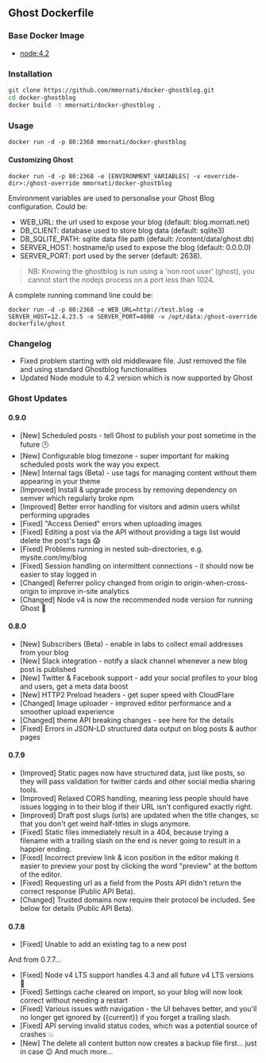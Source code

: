 ## Ghost Dockerfile


### Base Docker Image

* [node:4.2](https://registry.hub.docker.com/_/node/)


### Installation

```bash
git clone https://github.com/mmornati/docker-ghostblog.git
cd docker-ghostblog
docker build -t mmornati/docker-ghostblog .
```

### Usage

    docker run -d -p 80:2368 mmornati/docker-ghostblog

#### Customizing Ghost

    docker run -d -p 80:2368 -e [ENVIRONMENT_VARIABLES] -v <override-dir>:/ghost-override mmornati/docker-ghostblog

Environment variables are used to personalise your Ghost Blog configuration. Could be:

* WEB_URL: the url used to expose your blog (default: blog.mornati.net)
* DB_CLIENT: database used to store blog data (default: sqlite3)
* DB_SQLITE_PATH: sqlite data file path (default: /content/data/ghost.db)
* SERVER_HOST: hostname/ip used to expose the blog (default: 0.0.0.0)
* SERVER_PORT: port used by the server (default: 2638).

> NB: Knowing the ghostblog is run using a 'non root user' (ghost), you cannot start the nodejs process on a port less than 1024.

A complete running command line could be:

    docker run -d -p 80:2368 -e WEB_URL=http://test.blog -e SERVER_HOST=12.4.23.5 -e SERVER_PORT=4000 -v /opt/data:/ghost-override dockerfile/ghost

### Changelog

* Fixed problem starting with old middleware file. Just removed the file and using standard Ghostblog functionalities
* Updated Node module to 4.2 version which is now supported by Ghost

### Ghost Updates

#### 0.9.0

* [New] Scheduled posts - tell Ghost to publish your post sometime in the future 🕑
* [New] Configurable blog timezone - super important for making scheduled posts work the way you expect.
* [New] Internal tags (Beta) - use tags for managing content without them appearing in your theme
* [Improved] Install & upgrade process by removing dependency on semver which regularly broke npm
* [Improved] Better error handling for visitors and admin users whilst performing upgrades
* [Fixed] "Access Denied" errors when uploading images
* [Fixed] Editing a post via the API without providing a tags list would delete the post's tags 😱
* [Fixed] Problems running in nested sub-directories, e.g. mysite.com/my/blog
* [Fixed] Session handling on intermittent connections - it should now be easier to stay logged in
* [Changed] Referrer policy changed from origin to origin-when-cross-origin to improve in-site analytics
* [Changed] Node v4 is now the recommended node version for running Ghost 🎉

#### 0.8.0

* [New] Subscribers (Beta) - enable in labs to collect email addresses from your blog
* [New] Slack integration - notify a slack channel whenever a new blog post is published
* [New] Twitter & Facebook support - add your social profiles to your blog and users, get a meta data boost
* [New] HTTP2 Preload headers - get super speed with CloudFlare
* [Changed] Image uploader - improved editor performance and a smoother upload experience
* [Changed] theme API breaking changes - see here for the details
* [Fixed] Errors in JSON-LD structured data output on blog posts & author pages

#### 0.7.9

* [Improved] Static pages now have structured data, just like posts, so they will pass validation for twitter cards and other social media sharing tools.
* [Improved] Relaxed CORS handling, meaning less people should have issues logging in to their blog if their URL isn't configured exactly right.
* [Improved] Draft post slugs (urls) are updated when the title changes, so that you don't get weird half-titles in slugs anymore.
* [Fixed] Static files immediately result in a 404, because trying a filename with a trailing slash on the end is never going to result in a happier ending.
* [Fixed] Incorrect preview link & icon position in the editor making it easier to preview your post by clicking the word "preview" at the bottom of the editor.
* [Fixed] Requesting url as a field from the Posts API didn't return the correct response (Public API Beta).
* [Changed] Trusted domains now require their protocol be included. See below for details (Public API Beta).

#### 0.7.8

* [Fixed] Unable to add an existing tag to a new post

And from 0.7.7...

* [Fixed] Node v4 LTS support handles 4.3 and all future v4 LTS versions 🚀
* [Fixed] Settings cache cleared on import, so your blog will now look correct without needing a restart
* [Fixed] Various issues with navigation - the UI behaves better, and you'll no longer get ignored by {{current}} if you forget a trailing slash.
* [Fixed] API serving invalid status codes, which was a potential source of crashes 💥
* [New] The delete all content button now creates a backup file first... just in case 😉
And much more...
